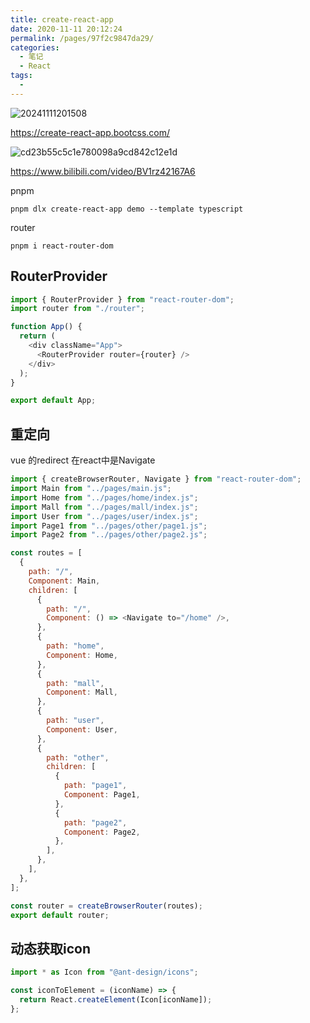 ```yaml
---
title: create-react-app
date: 2020-11-11 20:12:24
permalink: /pages/97f2c9847da29/
categories:
  - 笔记
  - React
tags:
  - 
---
```


![20241111201508](https://gcore.jsdelivr.net/gh/wu529778790/image/blog/20241111201508.png)

<https://create-react-app.bootcss.com/>

![cd23b55c5c1e780098a9cd842c12e1d](https://gcore.jsdelivr.net/gh/wu529778790/image/blog/cd23b55c5c1e780098a9cd842c12e1d.png)

<https://www.bilibili.com/video/BV1rz42167A6>

<!--more-->

pnpm

```shell
pnpm dlx create-react-app demo --template typescript
```

router

```shell
pnpm i react-router-dom
```

## RouterProvider

```js
import { RouterProvider } from "react-router-dom";
import router from "./router";

function App() {
  return (
    <div className="App">
      <RouterProvider router={router} />
    </div>
  );
}

export default App;
```

## 重定向

vue 的redirect 在react中是Navigate

```js
import { createBrowserRouter, Navigate } from "react-router-dom";
import Main from "../pages/main.js";
import Home from "../pages/home/index.js";
import Mall from "../pages/mall/index.js";
import User from "../pages/user/index.js";
import Page1 from "../pages/other/page1.js";
import Page2 from "../pages/other/page2.js";

const routes = [
  {
    path: "/",
    Component: Main,
    children: [
      {
        path: "/",
        Component: () => <Navigate to="/home" />,
      },
      {
        path: "home",
        Component: Home,
      },
      {
        path: "mall",
        Component: Mall,
      },
      {
        path: "user",
        Component: User,
      },
      {
        path: "other",
        children: [
          {
            path: "page1",
            Component: Page1,
          },
          {
            path: "page2",
            Component: Page2,
          },
        ],
      },
    ],
  },
];

const router = createBrowserRouter(routes);
export default router;
```

## 动态获取icon

```js
import * as Icon from "@ant-design/icons";

const iconToElement = (iconName) => {
  return React.createElement(Icon[iconName]);
};
```
